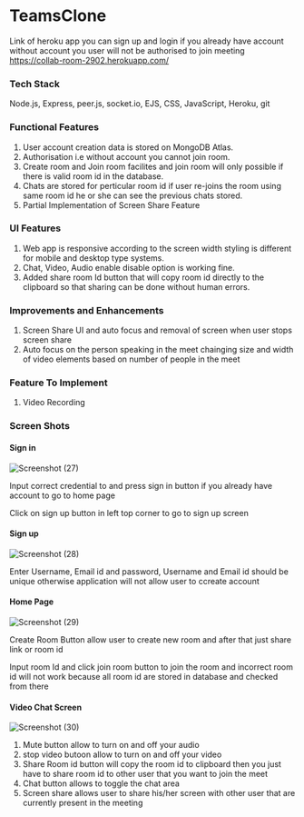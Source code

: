 # TeamsClone

Link of heroku app you can sign up and login if you already have account without account you user will not be authorised to join meeting 
https://collab-room-2902.herokuapp.com/

### Tech Stack
Node.js, Express, peer.js, socket.io, EJS, CSS, JavaScript, Heroku, git 

### Functional Features

1. User account creation data is stored on MongoDB Atlas.
2. Authorisation i.e without account you cannot join room.
3. Create room and Join room facilites and join room will only possible if there is valid room id in the database.
4. Chats are stored for perticular room id if user re-joins the room using same room id he or she can see the previous chats stored.
5. Partial Implementation of Screen Share Feature
 
### UI Features

1. Web app is responsive according to the screen width styling is different for mobile and desktop type systems.
2. Chat, Video, Audio enable disable option is working fine.
3. Added share room Id button that will copy room id directly to the clipboard so that sharing can be done without human errors.

### Improvements and Enhancements
1. Screen Share UI and auto focus and removal of screen when user stops screen share
2. Auto focus on the person speaking in the meet chainging size and width of video elements based on number of people in the meet

### Feature To Implement
1. Video Recording


### Screen Shots

#### Sign in
![Screenshot (27)](https://user-images.githubusercontent.com/55539066/125184217-8e19c980-e239-11eb-9308-3e88608a5ff2.png)

Input correct credential to and press sign in button if you already have account to go to home page

Click on sign up button in left top corner to go to sign up screen 

#### Sign up 
![Screenshot (28)](https://user-images.githubusercontent.com/55539066/125184236-ba354a80-e239-11eb-949f-486e9385ab12.png)

Enter Username, Email id and password, Username and Email id should be unique otherwise application will not allow user to ccreate account

#### Home Page
![Screenshot (29)](https://user-images.githubusercontent.com/55539066/125184310-2a43d080-e23a-11eb-8134-86b189d80fb1.png)

Create Room Button allow user to create new room and after that just share link or room id

Input room Id and click join room button to join the room and incorrect room id will not work because all room id are stored in database and checked from there

#### Video Chat Screen 
![Screenshot (30)](https://user-images.githubusercontent.com/55539066/125185714-f8d00280-e243-11eb-86a8-1f517f3ffff7.png)

1. Mute button allow to turn on and off your audio
2. stop video butoon allow to turn on and off your video 
3. Share Room id button will copy the room id to clipboard then you just have to share room id to other user that you want to join the meet 
4. Chat button allows to toggle the chat area
5. Screen share allows user to share his/her screen with other user that are currently present in the meeting
